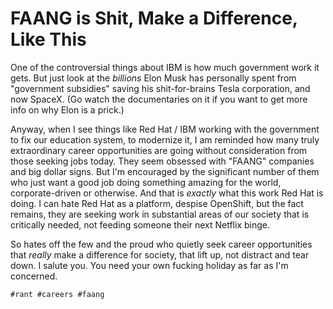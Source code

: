 # FAANG is Shit, Make a Difference, Like This

One of the controversial things about IBM is how much government work it
gets. But just look at the *billions* Elon Musk has personally spent
from "government subsidies" saving his shit-for-brains Tesla
corporation, and now SpaceX. (Go watch the documentaries on it if you
want to get more info on why Elon is a prick.)

Anyway, when I see things like Red Hat / IBM working with the
government to fix our education system, to modernize it, I am reminded
how many truly extraordinary career opportunities are going without
consideration from those seeking jobs today. They seem obsessed with
"FAANG" companies and big dollar signs. But I'm encouraged by the
significant number of them who just want a good job doing something
amazing for the world, corporate-driven or otherwise. And that is
*exactly* what this work Red Hat is doing. I can hate Red Hat as a
platform, despise OpenShift, but the fact remains, they are seeking work
in substantial areas of our society that is critically needed, not
feeding someone their next Netflix binge.

So hates off the few and the proud who quietly seek career opportunities
that *really* make a difference for society, that lift up, not distract
and tear down. I salute you. You need your own fucking holiday as far as
I'm concerned.

    #rant #careers #faang
